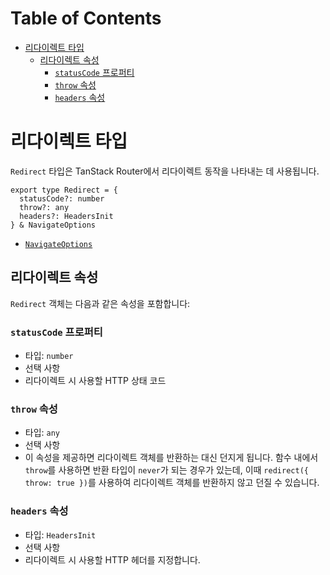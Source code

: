 # Table of Contents

- [리다이렉트 타입](#리다이렉트-타입)
  - [리다이렉트 속성](#리다이렉트-속성)
    - [`statusCode` 프로퍼티](#statuscode-프로퍼티)
    - [`throw` 속성](#throw-속성)
    - [`headers` 속성](#headers-속성)

# 리다이렉트 타입

`Redirect` 타입은 TanStack Router에서 리다이렉트 동작을 나타내는 데 사용됩니다.

```tsx
export type Redirect = {
  statusCode?: number
  throw?: any
  headers?: HeadersInit
} & NavigateOptions
```

- [`NavigateOptions`](./NavigateOptionsType.md)


## 리다이렉트 속성

`Redirect` 객체는 다음과 같은 속성을 포함합니다:


### `statusCode` 프로퍼티

- 타입: `number`
- 선택 사항
- 리다이렉트 시 사용할 HTTP 상태 코드


### `throw` 속성

- 타입: `any`
- 선택 사항
- 이 속성을 제공하면 리다이렉트 객체를 반환하는 대신 던지게 됩니다. 함수 내에서 `throw`를 사용하면 반환 타입이 `never`가 되는 경우가 있는데, 이때 `redirect({ throw: true })`를 사용하여 리다이렉트 객체를 반환하지 않고 던질 수 있습니다.


### `headers` 속성

- 타입: `HeadersInit`
- 선택 사항
- 리다이렉트 시 사용할 HTTP 헤더를 지정합니다.


